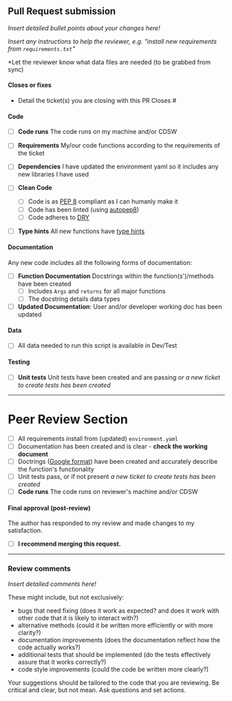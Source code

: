 ## Pull Request submission 

*Insert detailed bullet points about your changes here!*

*Insert any instructions to help the reviewer, e.g. "install new requirements from `requirements.txt`"*

*Let the reviewer know what data files are needed (to be grabbed from sync)

#### Closes or fixes

* Detail the ticket(s) you are closing with this PR
Closes #


#### Code

- [ ] **Code runs** The code runs on my machine and/or CDSW
- [ ] **Requirements** My/our code functions according to the requirements of the ticket
- [ ] **Dependencies** I have updated the environment yaml so it includes any new libraries I have used
- [ ] **Clean Code**
    - [ ] Code is as [PEP 8]([url](https://peps.python.org/pep-0008/)) compliant as I can humanly make it
    - [ ] Code has been linted (using [autopep8](https://marketplace.visualstudio.com/items?itemName=ms-python.autopep8))
    - [ ] Code adheres to [DRY](https://en.wikipedia.org/wiki/Don%27t_repeat_yourself)
- [ ] **Type hints** All new functions have [type hints ](https://mypy.readthedocs.io/en/stable/cheat_sheet_py3.html)

    

#### Documentation

Any new code includes all the following forms of documentation:

- [ ] **Function Documentation** Docstrings within the function(s')/methods have been created
    - [ ] Includes `Args` and `returns` for all major functions 
    - [ ] The docstring details data types
- [ ] **Updated Documentation**: User and/or developer working doc has been updated

#### Data
- [ ] All data needed to run this script is available in Dev/Test

#### Testing
- [ ] **Unit tests** Unit tests have been created and are passing _or a new ticket to create tests has been created_

---

# Peer Review Section

- [ ] All requirements install from (updated) `environment.yaml`
- [ ] Documentation has been created and is clear - **check the working document**
- [ ] Doctrings ([Google format](https://sphinxcontrib-napoleon.readthedocs.io/en/latest/example_google.html)) have been created and accurately describe the function's functionality
- [ ] Unit tests pass, or if not present _a new ticket to create tests has been created_
- [ ] **Code runs** The code runs on reviewer's machine and/or CDSW

#### Final approval (post-review)

The author has responded to my review and made changes to my satisfaction.
- [ ] **I recommend merging this request.**

---

### Review comments

*Insert detailed comments here!*

These might include, but not exclusively:

- bugs that need fixing (does it work as expected? and does it work with other code
  that it is likely to interact with?)
- alternative methods (could it be written more efficiently or with more clarity?)
- documentation improvements (does the documentation reflect how the code actually works?)
- additional tests that should be implemented (do the tests effectively assure that it
  works correctly?)
- code style improvements (could the code be written more clearly?)

Your suggestions should be tailored to the code that you are reviewing.
Be critical and clear, but not mean. Ask questions and set actions.
